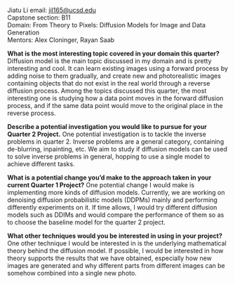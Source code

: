 Jiatu Li email: jil165@ucsd.edu\
Capstone section: B11\
Domain: From Theory to Pixels: Diffusion Models for Image and Data Generation\
Mentors: Alex Cloninger, Rayan Saab

**What is the most interesting topic covered in your domain this quarter?**
Diffusion model is the main topic discussed in my domain and is pretty interesting and cool. It can learn existing images using a forward process by adding noise to them gradually, and create new and photorealistic images containing objects that do not exist in the real world through a reverse diffusion process. Among the topics discussed this quarter, the most interesting one is studying how a data point moves in the forward diffusion process, and if the same data point would move to the original place in the reverse process.

**Describe a potential investigation you would like to pursue for your Quarter 2 Project.**
One potential investigation is to tackle the inverse problems in quarter 2. Inverse problems are a general category, containing de-blurring, inpainting, etc. We aim to study if diffusion models can be used to solve inverse problems in general, hopping to use a single model to achieve different tasks.

**What is a potential change you’d make to the approach taken in your current Quarter 1 Project?**
One potential change I would make is implementing more kinds of diffusion models. Currently, we are working on denoising diffusion probabilistic models (DDPMs) mainly and performing differently experiments on it. If time allows, I would try different diffusion models such as DDIMs and would compare the performance of them so as to choose the baseline model for the quarter 2 project.

**What other techniques would you be interested in using in your project?**
One other technique I would be interested in is the underlying mathematical theory behind the diffusion model. If possible, I would be interested in how theory supports the results that we have obtained, especially how new images are generated and why different parts from different images can be somehow combined into a single new photo.
